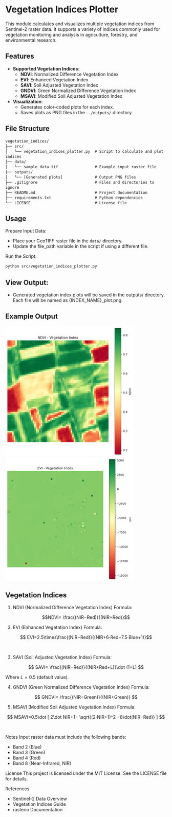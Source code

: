 # Vegetation Indices Plotter

This module calculates and visualizes multiple vegetation indices from Sentinel-2 raster data. It supports a variety of indices commonly used for vegetation monitoring and analysis in agriculture, forestry, and environmental research.

## Features

- **Supported Vegetation Indices**:
  - **NDVI**: Normalized Difference Vegetation Index
  - **EVI**: Enhanced Vegetation Index
  - **SAVI**: Soil Adjusted Vegetation Index
  - **GNDVI**: Green Normalized Difference Vegetation Index
  - **MSAVI**: Modified Soil Adjusted Vegetation Index
- **Visualization**:
  - Generates color-coded plots for each index.
  - Saves plots as PNG files in the `../outputs/` directory.

## File Structure

```plaintext
vegetation_indices/
├── src/
│   └── vegetation_indices_plotter.py  # Script to calculate and plot indices
├── data/
│   └── sample_data.tif                # Example input raster file
├── outputs/
│   └── [Generated plots]              # Output PNG files
├── .gitignore                         # Files and directories to ignore
├── README.md                          # Project documentation
├── requirements.txt                   # Python dependencies
└── LICENSE                            # License file
```

## Usage
Prepare Input Data:

 - Place your GeoTIFF raster file in the ```data/``` directory.
 - Update the file_path variable in the script if using a different file.

Run the Script:
```bash
python src/vegetation_indices_plotter.py
```
## View Output:
 - Generated vegetation index plots will be saved in the outputs/ directory.
Each file will be named as {INDEX_NAME}_plot.png.

## Example Output
<img src="outputs/NDVI_plot.png" alt="NDVI Plot" width="400">

<img src="outputs/EVI_plot.png" alt= "EVI Plot" width="400">



## Vegetation Indices
1. NDVI (Normalized Difference Vegetation Index)
Formula:

$$NDVI= \frac{(NIR−Red)}{(NIR+Red)​}$$
 
3. EVI (Enhanced Vegetation Index)
Formula:

$$ EVI=2.5\times\frac{(NIR−Red)}{(NIR+6⋅Red−7.5⋅Blue+1)}$$

​
 
3. SAVI (Soil Adjusted Vegetation Index)
Formula:

$$ SAVI= \frac{(NIR−Red)}{(NIR+Red+L)}\dot (1+L) $$

Where $L=0.5$ (default value).

4. GNDVI (Green Normalized Difference Vegetation Index)
Formula:

 $$ GNDVI= \frac{(NIR−Green)}{(NIR+Green)} $$
 
5. MSAVI (Modified Soil Adjusted Vegetation Index)
Formula:

 $$ MSAVI=0.5\dot [ 2\dot NIR+1−  \sqrt{(2⋅NIR+1)^2 −8\dot(NIR−Red)} ] $$

​
 
Notes
Input raster data must include the following bands:
 - Band 2 (Blue)
 - Band 3 (Green)
 - Band 4 (Red)
 - Band 8 (Near-Infrared, NIR)

License
This project is licensed under the MIT License. See the LICENSE file for details.

References
 - Sentinel-2 Data Overview
 - Vegetation Indices Guide
 - rasterio Documentation
